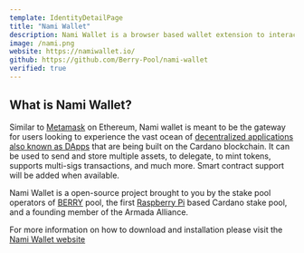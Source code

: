 ```yaml
---
template: IdentityDetailPage
title: "Nami Wallet"
description: Nami Wallet is a browser based wallet extension to interact with the Cardano blockchain and is non-custodial.
image: /nami.png
website: https://namiwallet.io/
github: https://github.com/Berry-Pool/nami-wallet
verified: true
---
```


## What is Nami Wallet?

Similar to [Metamask](/en/identities/meta-mask.md) on Ethereum, Nami wallet is meant to be the gateway for users looking to experience the vast ocean of [decentralized applications also known as DApps](/en/terms/dapp.md) that are being built on the Cardano blockchain. It can be used to send and store multiple assets, to delegate, to mint tokens, supports multi-sigs transactions, and much more. Smart contract support will be added when available.

Nami Wallet is a open-source project brought to you by the stake pool operators of [BERRY](/en/stake-pools/2a748e3885f6f73320ad16a8331247b81fe01b8d39f57eec9caa5091) pool, the first [Raspberry Pi](/en/identities/raspberrypi.md) based Cardano stake pool, and a founding member of the Armada Alliance.

For more information on how to download and installation please visit the [Nami Wallet website](https://namiwallet.io/)
